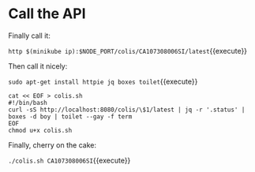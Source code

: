 # Call the API

Finally call it:

`http $(minikube ip):$NODE_PORT/colis/CA107308006SI/latest`{{execute}}

Then call it nicely:

`sudo apt-get install httpie jq boxes toilet`{{execute}}


```{{execute}}
cat << EOF > colis.sh
#!/bin/bash          
curl -sS http://localhost:8080/colis/\$1/latest | jq -r '.status' | boxes -d boy | toilet --gay -f term
EOF
chmod u+x colis.sh
```

Finally, cherry on the cake:

`./colis.sh CA107308006SI`{{execute}}


